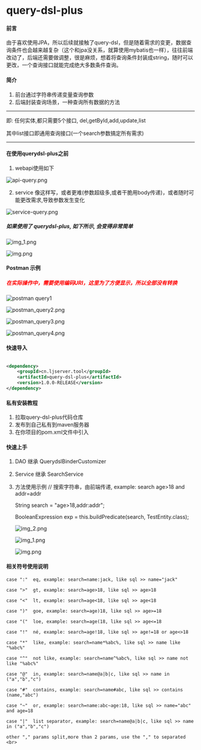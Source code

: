# query-dsl-plus

#### 前言
由于喜欢使用JPA，所以后续就接触了query-dsl，但是随着需求的变更，数据查询条件也会越来越复杂（这个和jpa没关系，就算使用mybatis也一样），往往前端改动了，后端还需要做调整，很是麻烦，想着将查询条件封装成string，随时可以更改，一个查询接口就能完成绝大多数条件查询。


#### 简介

1. 前台通过字符串传递变量查询参数
2. 后端封装查询场景，一种查询所有数据的方法
-- --
   即: 任何实体,都只需要5个接口, del,getById,add,update,list

   其中list接口即通用查询接口(一个search参数搞定所有需求)
-- --
#### 在使用querydsl-plus之前

1. webapi使用如下

![api-query.png](img/api-query.png)

2. service 像这样写，或者更难(参数超级多,或者干脆用body传递)，或者随时可能更改需求,导致参数发生变化

![service-query.png](img/service-query.png)

##### 如果使用了 querydsl-plus, 如下所示, 会变得非常简单

![img_1.png](img/api_use.png)

![img.png](img/service_extends.png)

#### Postman 示例

##### <font color= "#FF0000"> 在实际操作中，需要使用编码URI，这里为了方便显示，所以全部没有转换 </font>

![postman query1](img/postman_query1.png)

![postman_query2.png](img/postman_query2.png)

![postman_query3.png](img/postman_query3.png)

![postman_query4.png](img/postman_query4.png)

#### 快速导入

~~~xml

<dependency>
    <groupId>cn.ljserver.tool</groupId>
    <artifactId>query-dsl-plus</artifactId>
    <version>1.0.0-RELEASE</version>
</dependency>
~~~

#### 私有安装教程

1. 拉取query-dsl-plus代码仓库
2. 发布到自己私有到maven服务器
3. 在你项目的pom.xml文件中引入

#### 快速上手

1. DAO 继承 QuerydslBinderCustomizer
2. Service 继承 SearchService
3. 方法使用示例
   // 搜索字符串，由前端传递, example: search age>18 and addr=addr

   String search = "age>18,addr:addr";

   BooleanExpression exp = this.buildPredicate(search, TestEntity.class);

   ![img_2.png](img/dao_extends.png)

   ![img_1.png](img/api_use.png)

   ![img.png](img/service_extends.png)

#### 相关符号使用说明

    case ":"  eq, example: search=name:jack, like sql >> name="jack" 

    case ">"  gt, example: search=age>18, like sql >> age>18 

    case "<"  lt, example: search=age<18, like sql >> age<18 

    case ")"  goe, example: search=age)18, like sql >> age>=18 

    case "("  loe, example: search=age(18, like sql >> age<=18 

    case "!"  né, example: search=age!18, like sql >> age!=18 or age<>18

    case "*"  like, example: search=name*%abc%, like sql >> name like "%abc%"

    case "^"  not like, example: search=name^%abc%, like sql >> name not like "%abc%" 

    case "@"  in, example: search=name@a|b|c, like sql >> name in ("a","b","c")  

    case "#"  contains, example: search=name#abc, like sql >> contains (name,"abc")  

    case "~"  or, example: search=name:abc~age:18, like sql >> name="abc" and age=18  

    case "|"  list separator, example: search=name@a|b|c, like sql >> name in ("a","b","c") 

    other "," params split,more than 2 params, use the "," to separated <br>

